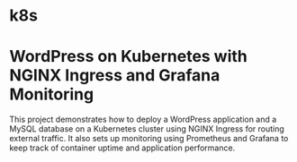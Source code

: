 # k8s
# WordPress on Kubernetes with NGINX Ingress and Grafana Monitoring
This project demonstrates how to deploy a WordPress application and a MySQL database on a Kubernetes cluster using NGINX Ingress for routing external traffic. It also sets up monitoring using Prometheus and Grafana to keep track of container uptime and application performance.
